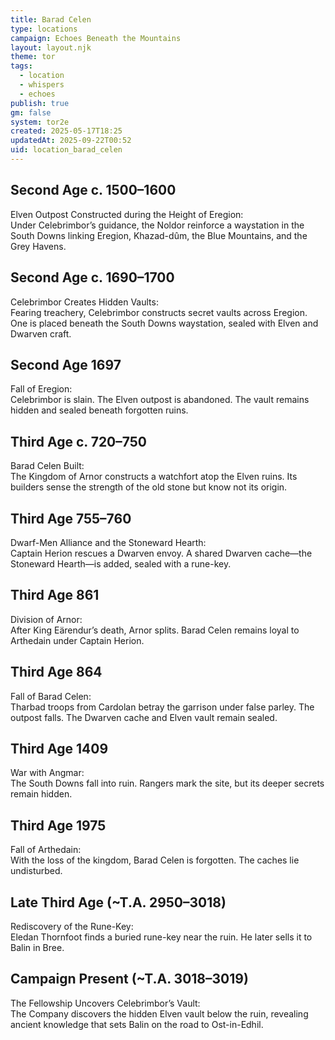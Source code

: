 ```yaml
---
title: Barad Celen
type: locations
campaign: Echoes Beneath the Mountains
layout: layout.njk
theme: tor
tags:
  - location
  - whispers
  - echoes
publish: true
gm: false
system: tor2e
created: 2025-05-17T18:25
updatedAt: 2025-09-22T00:52
uid: location_barad_celen
---
```

## Second Age c. 1500–1600

Elven Outpost Constructed during the Height of Eregion:  
Under Celebrimbor’s guidance, the Noldor reinforce a waystation in the South Downs linking Eregion, Khazad-dûm, the Blue Mountains, and the Grey Havens.

## Second Age c. 1690–1700

Celebrimbor Creates Hidden Vaults:  
Fearing treachery, Celebrimbor constructs secret vaults across Eregion. One is placed beneath the South Downs waystation, sealed with Elven and Dwarven craft.

## Second Age 1697

Fall of Eregion:  
Celebrimbor is slain. The Elven outpost is abandoned. The vault remains hidden and sealed beneath forgotten ruins.

## Third Age c. 720–750

Barad Celen Built:  
The Kingdom of Arnor constructs a watchfort atop the Elven ruins. Its builders sense the strength of the old stone but know not its origin.

## Third Age 755–760

Dwarf-Men Alliance and the Stoneward Hearth:  
Captain Herion rescues a Dwarven envoy. A shared Dwarven cache—the Stoneward Hearth—is added, sealed with a rune-key.

## Third Age 861

Division of Arnor:  
After King Eärendur’s death, Arnor splits. Barad Celen remains loyal to Arthedain under Captain Herion.

## Third Age 864

Fall of Barad Celen:  
Tharbad troops from Cardolan betray the garrison under false parley. The outpost falls. The Dwarven cache and Elven vault remain sealed.

## Third Age 1409

War with Angmar:  
The South Downs fall into ruin. Rangers mark the site, but its deeper secrets remain hidden.

## Third Age 1975

Fall of Arthedain:  
With the loss of the kingdom, Barad Celen is forgotten. The caches lie undisturbed.

## Late Third Age (~T.A. 2950–3018)

Rediscovery of the Rune-Key:  
Eledan Thornfoot finds a buried rune-key near the ruin. He later sells it to Balin in Bree.

## Campaign Present (~T.A. 3018–3019)

The Fellowship Uncovers Celebrimbor’s Vault:  
The Company discovers the hidden Elven vault below the ruin, revealing ancient knowledge that sets Balin on the road to Ost-in-Edhil.